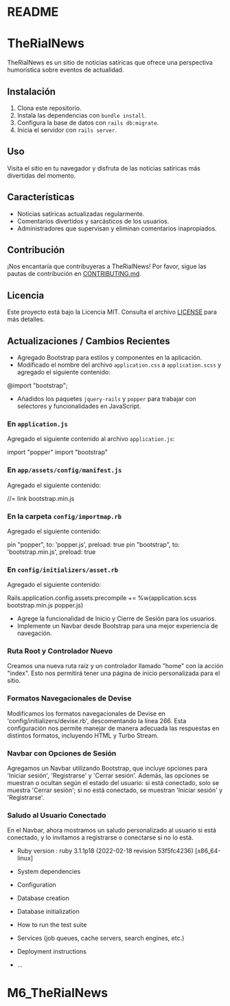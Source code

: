 # README

# TheRialNews

TheRialNews es un sitio de noticias satíricas que ofrece una perspectiva humorística sobre eventos de actualidad.

## Instalación

1. Clona este repositorio.
2. Instala las dependencias con `bundle install`.
3. Configura la base de datos con `rails db:migrate`.
4. Inicia el servidor con `rails server`.

## Uso

Visita el sitio en tu navegador y disfruta de las noticias satíricas más divertidas del momento.

## Características

- Noticias satíricas actualizadas regularmente.
- Comentarios divertidos y sarcásticos de los usuarios.
- Administradores que supervisan y eliminan comentarios inapropiados.

## Contribución

¡Nos encantaría que contribuyeras a TheRialNews! Por favor, sigue las pautas de contribución en [CONTRIBUTING.md](link-to-contributing-file).

## Licencia

Este proyecto está bajo la Licencia MIT. Consulta el archivo [LICENSE](link-to-license-file) para más detalles.

## Actualizaciones / Cambios Recientes

- Agregado Bootstrap para estilos y componentes en la aplicación.
- Modificado el nombre del archivo `application.css` a `application.scss` y agregado el siguiente contenido:

@import "bootstrap";

- Añadidos los paquetes `jquery-rails` y `popper` para trabajar con selectores y funcionalidades en JavaScript.

### En `application.js`

Agregado el siguiente contenido al archivo `application.js`:

import "popper"
import "bootstrap"


### En `app/assets/config/manifest.js`

Agregado el siguiente contenido:

//= link bootstrap.min.js

### En la carpeta `config/importmap.rb`

Agregado el siguiente contenido:

pin "popper", to: 'popper.js', preload: true
pin "bootstrap", to: 'bootstrap.min.js', preload: true

### En `config/initializers/asset.rb`

Agregado el siguiente contenido:

Rails.application.config.assets.precompile += %w(application.scss bootstrap.min.js popper.js)

- Agrege la funcionalidad de Inicio y Cierre de Sesión para los usuarios.
- Implemente un Navbar desde Bootstrap para una mejor experiencia de navegación.

### Ruta Root y Controlador Nuevo

Creamos una nueva ruta raíz y un controlador llamado "home" con la acción "index". Esto nos permitirá tener una página de inicio personalizada para el sitio.

### Formatos Navegacionales de Devise

Modificamos los formatos navegacionales de Devise en 'config/initializers/devise.rb', descomentando la línea 266. Esta configuración nos permite manejar de manera adecuada las respuestas en distintos formatos, incluyendo HTML y Turbo Stream.

### Navbar con Opciones de Sesión

Agregamos un Navbar utilizando Bootstrap, que incluye opciones para 'Iniciar sesión', 'Registrarse' y 'Cerrar sesión'. Además, las opciones se muestran o ocultan según el estado del usuario: si está conectado, solo se muestra 'Cerrar sesión'; si no está conectado, se muestran 'Iniciar sesión' y 'Registrarse'.

### Saludo al Usuario Conectado

En el Navbar, ahora mostramos un saludo personalizado al usuario si está conectado, y lo invitamos a registrarse o conectarse si no lo está.




* Ruby version : ruby 3.1.1p18 (2022-02-18 revision 53f5fc4236) [x86_64-linux]

* System dependencies

* Configuration

* Database creation

* Database initialization

* How to run the test suite

* Services (job queues, cache servers, search engines, etc.)

* Deployment instructions

* ...
# M6_TheRialNews
